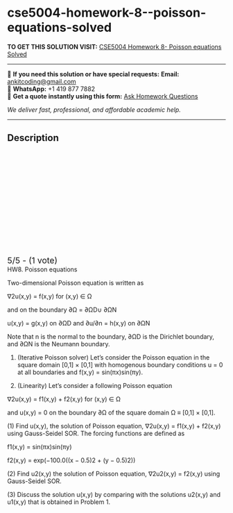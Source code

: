 # cse5004-homework-8--poisson-equations-solved
**TO GET THIS SOLUTION VISIT:** [CSE5004 Homework 8- Poisson equations Solved](https://www.ankitcodinghub.com/product/cse5004-scientific-computation-with-python-solved-8/)


---

📩 **If you need this solution or have special requests:** **Email:** ankitcoding@gmail.com  
📱 **WhatsApp:** +1 419 877 7882  
📄 **Get a quote instantly using this form:** [Ask Homework Questions](https://www.ankitcodinghub.com/services/ask-homework-questions/)

*We deliver fast, professional, and affordable academic help.*

---

<h2>Description</h2>



<div class="kk-star-ratings kksr-auto kksr-align-center kksr-valign-top" data-payload="{&quot;align&quot;:&quot;center&quot;,&quot;id&quot;:&quot;115384&quot;,&quot;slug&quot;:&quot;default&quot;,&quot;valign&quot;:&quot;top&quot;,&quot;ignore&quot;:&quot;&quot;,&quot;reference&quot;:&quot;auto&quot;,&quot;class&quot;:&quot;&quot;,&quot;count&quot;:&quot;1&quot;,&quot;legendonly&quot;:&quot;&quot;,&quot;readonly&quot;:&quot;&quot;,&quot;score&quot;:&quot;5&quot;,&quot;starsonly&quot;:&quot;&quot;,&quot;best&quot;:&quot;5&quot;,&quot;gap&quot;:&quot;4&quot;,&quot;greet&quot;:&quot;Rate this product&quot;,&quot;legend&quot;:&quot;5\/5 - (1 vote)&quot;,&quot;size&quot;:&quot;24&quot;,&quot;title&quot;:&quot;CSE5004 Homework 8- Poisson equations Solved&quot;,&quot;width&quot;:&quot;138&quot;,&quot;_legend&quot;:&quot;{score}\/{best} - ({count} {votes})&quot;,&quot;font_factor&quot;:&quot;1.25&quot;}">

<div class="kksr-stars">

<div class="kksr-stars-inactive">
            <div class="kksr-star" data-star="1" style="padding-right: 4px">


<div class="kksr-icon" style="width: 24px; height: 24px;"></div>
        </div>
            <div class="kksr-star" data-star="2" style="padding-right: 4px">


<div class="kksr-icon" style="width: 24px; height: 24px;"></div>
        </div>
            <div class="kksr-star" data-star="3" style="padding-right: 4px">


<div class="kksr-icon" style="width: 24px; height: 24px;"></div>
        </div>
            <div class="kksr-star" data-star="4" style="padding-right: 4px">


<div class="kksr-icon" style="width: 24px; height: 24px;"></div>
        </div>
            <div class="kksr-star" data-star="5" style="padding-right: 4px">


<div class="kksr-icon" style="width: 24px; height: 24px;"></div>
        </div>
    </div>

<div class="kksr-stars-active" style="width: 138px;">
            <div class="kksr-star" style="padding-right: 4px">


<div class="kksr-icon" style="width: 24px; height: 24px;"></div>
        </div>
            <div class="kksr-star" style="padding-right: 4px">


<div class="kksr-icon" style="width: 24px; height: 24px;"></div>
        </div>
            <div class="kksr-star" style="padding-right: 4px">


<div class="kksr-icon" style="width: 24px; height: 24px;"></div>
        </div>
            <div class="kksr-star" style="padding-right: 4px">


<div class="kksr-icon" style="width: 24px; height: 24px;"></div>
        </div>
            <div class="kksr-star" style="padding-right: 4px">


<div class="kksr-icon" style="width: 24px; height: 24px;"></div>
        </div>
    </div>
</div>


<div class="kksr-legend" style="font-size: 19.2px;">
            5/5 - (1 vote)    </div>
    </div>
HW8. Poisson equations

Two-dimensional Poisson equation is written as

∇2u(x,y) = f(x,y) for (x,y) ∈ Ω

and on the boundary ∂Ω = ∂ΩD∪ ∂ΩN

u(x,y) = g(x,y) on ∂ΩD and ∂u/∂n = h(x,y) on ∂ΩN

Note that n is the normal to the boundary, ∂ΩD is the Dirichlet boundary, and ∂ΩN is the Neumann boundary.

1. (Iterative Poisson solver) Let’s consider the Poisson equation in the square domain [0,1] × [0,1] with homogenous boundary conditions u = 0 at all boundaries and f(x,y) = sin(πx)sin(πy).

2. (Linearity) Let’s consider a following Poisson equation

∇2u(x,y) = f1(x,y) + f2(x,y) for (x,y) ∈ Ω

and u(x,y) = 0 on the boundary ∂Ω of the square domain Ω ≡ [0,1] × [0,1].

(1) Find u(x,y), the solution of Poisson equation, ∇2u(x,y) = f1(x,y) + f2(x,y) using Gauss-Seidel SOR. The forcing functions are defined as

f1(x,y) = sin(πx)sin(πy)

f2(x,y) = exp(−100.0((x − 0.5)2 + (y − 0.5)2))

(2) Find u2(x,y) the solution of Poisson equation, ∇2u2(x,y) = f2(x,y) using Gauss-Seidel SOR.

(3) Discuss the solution u(x,y) by comparing with the solutions u2(x,y) and u1(x,y) that is obtained in Problem 1.
